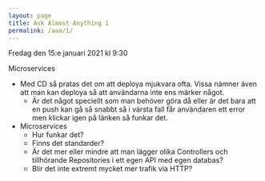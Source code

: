 ```yaml
---
layout: page
title: Ask Almost Anything 1
permalink: /aaa/1/
---
```


Fredag den 15:e januari 2021 kl 9:30

Microservices

* Med CD så pratas det om att deploya mjukvara ofta. Vissa nämner även att man kan deploya så att användarna inte ens märker något. 
    * Är det något speciellt som man behöver göra då eller är det bara att en push kan gå så snabbt så i värsta fall får användaren ett error men klickar igen på länken så funkar det.
* Microservices
    * Hur funkar det? 
    * Finns det standarder? 
    * Är det mer eller mindre att man lägger olika Controllers och tillhörande Repositories i ett egen API med egen databas? 
    * Blir det inte extremt mycket mer trafik via HTTP?